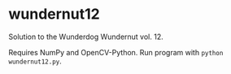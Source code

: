 # wundernut12
Solution to the Wunderdog Wundernut vol. 12.

Requires NumPy and OpenCV-Python. Run program with `python wundernut12.py`.

